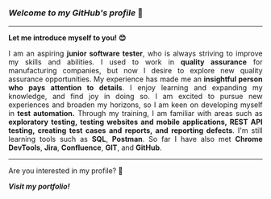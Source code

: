 ### <i>Welcome to my GitHub's profile</i> 👋

<hr>
<p><b>Let me introduce myself to you!  &#128522;</b></p>
<p align="justify"> 
I am an aspiring <b> junior software tester</b>, who is always striving to improve my skills and abilities. I used to work in <b>quality assurance</b> for manufacturing companies, but now I desire to explore new quality assurance opportunities. My experience has made me an <b>insightful person who pays attention to details</b>. I enjoy learning and expanding my knowledge, and find joy in doing so. I am excited to pursue new experiences and broaden my horizons, so I am keen on developing myself in <b>test automation.</b> Through my training, I am familiar with areas such as <b>exploratory testing, testing websites and mobile applications, REST API testing, creating test cases and reports, and reporting defects</b>. I'm still learning tools such as <b>SQL</b>, <b>Postman</b>. So far I have also met <b>Chrome DevTools</b>, <b>Jira</b>, <b>Confluence</b>, <b>GIT</b>, and <b>GitHub</b>. </p>

<hr>
<p>Are you interested in my profile? &#129300;</p>
<p><b><i>Visit my portfolio!</i></b><p>

<!--
**amiszkiel/amiszkiel** is a ✨ _special_ ✨ repository because its `README.md` (this file) appears on your GitHub profile.

Here are some ideas to get you started:

- 🔭 I’m currently working on ...
- 🌱 I’m currently learning ...
- 👯 I’m looking to collaborate on ...
- 🤔 I’m looking for help with ...
- 💬 Ask me about ...
- 📫 How to reach me: ...
- 😄 Pronouns: ...
- ⚡ Fun fact: ...
-->

